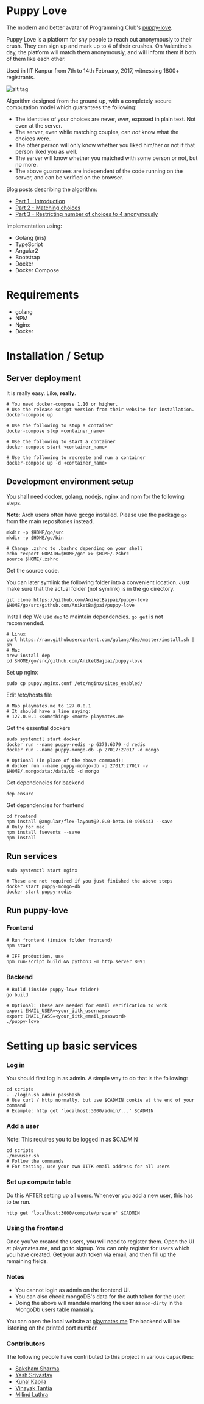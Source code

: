 Puppy Love
==========

The modern and better avatar of Programming Club's [puppy-love](https://github.com/AniketBajpai/valentine).

Puppy Love is a platform for shy people to reach out anonymously to their crush. They can sign up and mark up to 4 of their crushes. On Valentine's day, the platform will match them anonymously, and will inform them if both of them like each other.

Used in IIT Kanpur from 7th to 14th February, 2017, witnessing 1800+ registrants.

![alt tag](https://raw.githubusercontent.com/AniketBajpai/puppy-love/master/cover.jpg)

Algorithm designed from the ground up, with a completely secure computation model which guarantees the following:

* The identities of your choices are never, *ever*, exposed in plain text. Not even at the server.
* The server, even while matching couples, can *not* know what the choices were.
* The other person will only know whether you liked him/her or not if that person liked you as well.
* The server will know whether you matched with some person or not, but no more.
* The above guarantees are independent of the code running on the server, and can be verified on the browser.

Blog posts describing the algorithm:
* [Part 1 - Introduction](https://sakshamsharma.com/2016/10/puppy1/)
* [Part 2 - Matching choices](https://sakshamsharma.com/2016/11/puppy2/)
* [Part 3 - Restricting number of choices to 4 anonymously](https://sakshamsharma.com/2016/12/puppy3/)

Implementation using:

* Golang (iris)
* TypeScript
* Angular2
* Bootstrap
* Docker
* Docker Compose

# Requirements
* golang
* NPM
* Nginx
* Docker

# Installation / Setup

## Server deployment
It is really easy. Like, **really**.

```
# You need docker-compose 1.10 or higher.
# Use the release script version from their website for installation.
docker-compose up

# Use the following to stop a container
docker-compose stop <container_name>

# Use the following to start a container
docker-compose start <container_name>

# Use the following to recreate and run a container
docker-compose up -d <container_name>
```

## Development environment setup
You shall need docker, golang, nodejs, nginx and npm for the following steps.

**Note**: Arch users often have gccgo installed. Please use the package `go` from the main repositories instead.

```
mkdir -p $HOME/go/src
mkdir -p $HOME/go/bin

# Change .zshrc to .bashrc depending on your shell
echo "export GOPATH=$HOME/go" >> $HOME/.zshrc
source $HOME/.zshrc
```

Get the source code.

You can later symlink the following folder into a convenient location.
Just make sure that the actual folder (not symlink) is in the go directory.
```
git clone https://github.com/AniketBajpai/puppy-love $HOME/go/src/github.com/AniketBajpai/puppy-love
```

Install dep
We use `dep` to maintain dependencies. `go get` is not recommended.
```
# Linux
curl https://raw.githubusercontent.com/golang/dep/master/install.sh | sh
# Mac
brew install dep
cd $HOME/go/src/github.com/AniketBajpai/puppy-love
```

Set up nginx
```
sudo cp puppy.nginx.conf /etc/nginx/sites_enabled/
```

Edit /etc/hosts file
```
# Map playmates.me to 127.0.0.1
# It should have a line saying:
# 127.0.0.1 <something> <more> playmates.me
```

Get the essential dockers
```
sudo systemctl start docker
docker run --name puppy-redis -p 6379:6379 -d redis
docker run --name puppy-mongo-db -p 27017:27017 -d mongo 

# Optional (in place of the above command):
# docker run --name puppy-mongo-db -p 27017:27017 -v $HOME/.mongodata:/data/db -d mongo 
```

Get dependencies for backend
```
dep ensure
```

Get dependencies for frontend
```
cd frontend
npm install @angular/flex-layout@2.0.0-beta.10-4905443 --save
# Only for mac
npm install fsevents --save
npm install
```

## Run services
```
sudo systemctl start nginx

# These are not required if you just finished the above steps
docker start puppy-mongo-db
docker start puppy-redis
```

## Run puppy-love
### Frontend
```
# Run frontend (inside folder frontend)
npm start

# IFF production, use
npm run-script build && python3 -m http.server 8091
```

### Backend
```
# Build (inside puppy-love folder)
go build

# Optional: These are needed for email verification to work
export EMAIL_USER=<your_iitk_username>
export EMAIL_PASS=<your_iitk_email_password>
./puppy-love
```

# Setting up basic services
### Log in
You should first log in as admin. A simple way to do that is the following:
```
cd scripts
. ./login.sh admin passhash
# Use curl / http normally, but use $CADMIN cookie at the end of your command
# Example: http get 'localhost:3000/admin/...' $CADMIN
```

### Add a user
Note: This requires you to be logged in as $CADMIN
```
cd scripts
./newuser.sh
# Follow the commands
# For testing, use your own IITK email address for all users
```

### Set up compute table
Do this AFTER setting up all users. Whenever you add a new user, this has to be run.
```
http get 'localhost:3000/compute/prepare' $CADMIN
```

### Using the frontend
Once you've created the users, you will need to register them. Open the UI at playmates.me, and go to signup. You can only register for users which you have created. Get your auth token via email, and then fill up the remaining fields.

### Notes
* You cannot login as admin on the frontend UI.
* You can also check mongoDB's data for the auth token for the user.
* Doing the above will mandate marking the user as `non-dirty` in the MongoDb users table manually.

You can open the local website at [playmates.me](playmates.me)
The backend will be listening on the printed port number.

### Contributors
The following people have contributed to this project in various capacities:
* [Saksham Sharma](https://github.com/sakshamsharma)
* [Yash Srivastav](https://github.com/yashsriv)
* [Kunal Kapila](https://github.com/kunalapila)
* [Vinayak Tantia](https://github.com/vtantia)
* [Milind Luthra](https://github.com/milindl)
